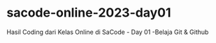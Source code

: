 # sacode-online-2023-day01
Hasil Coding dari Kelas Online di SaCode - Day 01 -Belaja Git &amp; Github
